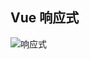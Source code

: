 ## Vue 响应式

![响应式](https://ask8088-private-1251520898.cn-south.myqcloud.com/developer-images/article/6556094/ygnwv6c5je.jpg?q-sign-algorithm=sha1&q-ak=AKID2uZ1FGBdx1pNgjE3KK4YliPpzyjLZvug&q-sign-time=1594082060;1594089260&q-key-time=1594082060;1594089260&q-header-list=&q-url-param-list=&q-signature=5c907cc4e8449dcc18338537b3fec7e67d864677)